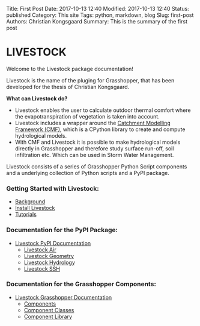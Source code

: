 Title: First Post
Date: 2017-10-13 12:40
Modified: 2017-10-13 12:40
Status: published
Category: This site
Tags: python, markdown, blog
Slug: first-post
Authors: Christian Kongsgaard
Summary: This is the summary of the first post

# LIVESTOCK

Welcome to the Livestock package documentation!

Livestock is the name of the pluging for Grasshopper, that has been developed for the thesis of Christian Kongsgaard.

**What can Livestock do?**
* Livestock enables the user to calculate outdoor thermal comfort where the evapotranspiration of vegetation is taken into account.
* Livestock includes a wrapper around the [Catchment Modelling Framework (CMF)](http://fb09-pasig.umwelt.uni-giessen.de/cmf/), 
which is a CPython library to create and compute hydrological models.
* With CMF and Livestock it is possible to make hydrological models directly in Grasshopper and therefore study 
surface run-off, soil infiltration etc. Which can be used in Storm Water Management.  

Livestock consists of a series of Grasshopper Python Script components and a underlying collection of Python scripts
 and a PyPI package.

### Getting Started with Livestock:
* [Background](posts/background.md)
* [Install Livestock](posts/install.md)
* [Tutorials](posts/tutorials.md)

### Documentation for the PyPI Package:

* [Livestock PyPI Documentation](https://ocni-dtu.github.io/livestock)
    * [Livestock Air](https://ocni-dtu.github.io/livestock/air.html)
    * [Livestock Geometry](https://ocni-dtu.github.io/livestock/geometry.html)
    * [Livestock Hydrology](https://ocni-dtu.github.io/livestock/hydrology.html)
    * [Livestock SSH](https://ocni-dtu.github.io/livestock/ssh.html)


### Documentation for the Grasshopper Components:

* [Livestock Grasshopper Documentation](https://ocni-dtu.github.io/livestock_gh/index.html)
   * [Components](https://ocni-dtu.github.io/livestock_gh/components.html)
   * [Component Classes](https://ocni-dtu.github.io/livestock_gh/component_classes.html)
   * [Component Library](https://ocni-dtu.github.io/livestock_gh/lib.html)
